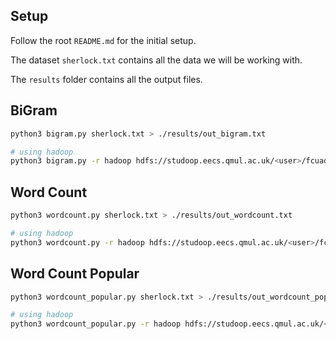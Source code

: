 ## Setup

Follow the root `README.md` for the initial setup.

The dataset `sherlock.txt` contains all the data we will be working with.

The `results` folder contains all the output files.

## BiGram

```bash
python3 bigram.py sherlock.txt > ./results/out_bigram.txt

# using hadoop
python3 bigram.py -r hadoop hdfs://studoop.eecs.qmul.ac.uk/<user>/fcuadrado/sherlock.txt > ./results/out_bigram.txt
```

## Word Count

```bash
python3 wordcount.py sherlock.txt > ./results/out_wordcount.txt

# using hadoop
python3 wordcount.py -r hadoop hdfs://studoop.eecs.qmul.ac.uk/<user>/fcuadrado/sherlock.txt > ./results/out_wordcount.txt
```

## Word Count Popular

```bash
python3 wordcount_popular.py sherlock.txt > ./results/out_wordcount_popular.txt

# using hadoop
python3 wordcount_popular.py -r hadoop hdfs://studoop.eecs.qmul.ac.uk/<user>/fcuadrado/sherlock.txt > ./results/out_wordcount_popular.txt
```
